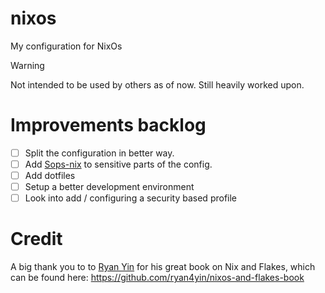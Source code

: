 # nixos
My configuration for NixOs

> [!WARNING]
> Not intended to be used by others as of now. Still heavily worked upon.

# Improvements backlog
- [ ] Split the configuration in better way.
- [ ] Add [Sops-nix](https://github.com/Mic92/sops-nix) to sensitive parts of the config. 
- [ ] Add dotfiles
- [ ] Setup a better development environment
- [ ] Look into add / configuring a security based profile

# Credit
A big thank you to to [Ryan Yin](https://github.com/ryan4yin) for his great book on Nix and Flakes, which can be found here: https://github.com/ryan4yin/nixos-and-flakes-book
